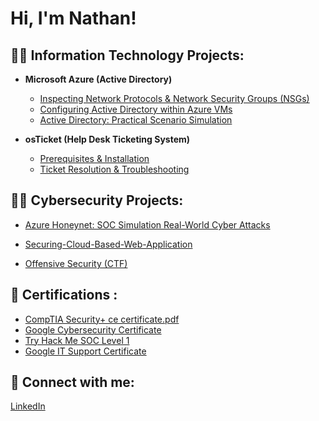 <h1>Hi, I'm Nathan!

<h2>👨‍💻 Information Technology Projects:</h2>

- __Microsoft Azure (Active Directory)__
    - [Inspecting Network Protocols & Network Security Groups (NSGs)](https://github.com/TadesseNate/Azure-Network-Protocols.git)
    - [Configuring Active Directory within Azure VMs](https://github.com/TadesseNate/Active-Directory-Configurations-.git)
    - [Active Directory: Practical Scenario Simulation](https://github.com/TadesseNate/Active-Directory-Scenario.git)
  
- __osTicket (Help Desk Ticketing System)__
    - [Prerequisites & Installation](https://github.com/TadesseNate/OS-Ticket-Install.git)
    - [Ticket Resolution & Troubleshooting](https://github.com/TadesseNate/OS-Ticket-Scenario-.git)    

<h2>👨‍💻 Cybersecurity Projects:</h2>

- [Azure Honeynet: SOC Simulation Real-World Cyber Attacks](https://github.com/TadesseNate/Azure-HoneyNet-SOC-Sim.git)

- [Securing-Cloud-Based-Web-Application](https://github.com/TadesseNate/Securing-Cloud-Based-Web-Application.git)

- [Offensive Security (CTF)](https://github.com/TadesseNate/Offensive-Security-CTF-.git)
  
<h2>📄 Certifications :</h2>

- [CompTIA Security+ ce certificate.pdf](https://github.com/TadesseNate/Certification-/blob/main/CompTIA.Security%2B.ce.certificate.pdf)
- [Google Cybersecurity Certificate](https://github.com/TadesseNate/Certification-/blob/main/Google%20IT%20Support%20Certificate.pdf)
- [Try Hack Me SOC Level 1](https://github.com/TadesseNate/Certification-/blob/main/TryHackMe-SOC%20Level%201.pdf)
- [Google IT Support Certificate](https://github.com/TadesseNate/Certification-/blob/main/Google%20IT%20Support%20Certificate.pdf)
  
<h2> 🤳 Connect with me:</h2>

[LinkedIn](https://www.linkedin.com/in/nathan-tadesse/)
